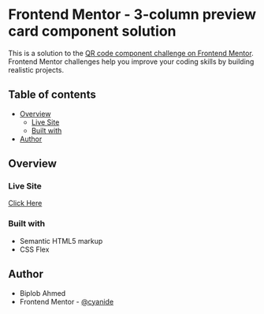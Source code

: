 # Frontend Mentor - 3-column preview card component solution

This is a solution to the [QR code component challenge on Frontend Mentor](https://www.frontendmentor.io/challenges/qr-code-component-iux_sIO_H/hub). Frontend Mentor challenges help you improve your coding skills by building realistic projects.

## Table of contents

- [Overview](#overview)
  - [Live Site](#livesite)
  - [Built with](#built-with)
- [Author](#author)

## Overview


### Live Site

[Click Here]()

### Built with

- Semantic HTML5 markup
- CSS Flex

## Author

- Biplob Ahmed
- Frontend Mentor - [@cyanide](https://www.frontendmentor.io/profile/cyanide)
